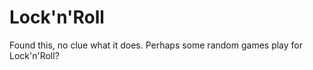 
Lock'n'Roll
===========

Found this, no clue what it does. Perhaps some random games play for Lock'n'Roll?

